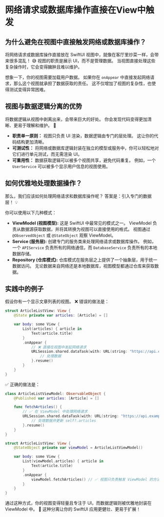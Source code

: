 ﻿# 网络请求或数据库操作直接在View中触发

## 为什么避免在视图中直接触发网络或数据库操作？

将网络请求或数据库操作直接放在 SwiftUI 视图中，就像在客厅里炒菜一样，会带来很多混乱！ 😅 视图的职责是展示 UI，而不是管理数据。 当视图直接处理这些复杂操作时，它会变得臃肿且难以维护。

想象一下，你的视图需要加载用户数据。 如果你在 `onAppear` 中直接发起网络请求，那么这个视图就承担了数据获取的责任。 这不仅增加了视图的复杂性，也使得测试变得异常困难。

## 视图与数据逻辑分离的优势

将数据逻辑从视图中剥离出来，会带来巨大的好处。 你会发现代码变得更加清晰、更易于理解和维护。 🚀

*   **职责单一原则：** 视图只负责 UI 渲染，数据逻辑由专门的层处理。 这让你的代码结构更加清晰。
*   **可测试性：** 将网络或数据库逻辑封装在独立的模型或服务中，你可以轻松地对它们进行单元测试，而无需渲染 UI。
*   **可重用性：** 数据获取逻辑可以被多个视图共享，避免代码重复。 例如，一个 `UserService` 可以被多个显示用户信息的视图使用。

## 如何优雅地处理数据操作？

那么，我们应该如何处理网络请求和数据库操作呢？ 答案是：引入专门的数据层！ 💡

你可以使用以下几种模式：

*   **ViewModel (视图模型):** 这是 SwiftUI 中最常见的模式之一。 ViewModel 负责从数据源获取数据，并将其转换为视图可以直接使用的格式。 视图通过 `@ObservedObject` 或 `@StateObject` 观察 ViewModel。
*   **Service (服务层):** 创建专门的服务类来处理网络请求或数据库操作。 例如，一个 `APIService` 负责所有的网络通信，而 `DatabaseService` 负责所有的本地数据存储。
*   **Repository (仓库模式):** 仓库模式在服务层之上提供了一个抽象层，用于统一数据访问。 无论数据来自网络还是本地数据库，视图模型都通过仓库来获取数据。

## 实践中的例子

假设你有一个显示文章列表的视图。 ❌ 错误的做法是：

```swift
struct ArticleListView: View {
    @State private var articles: [Article] = []

    var body: some View {
        List(articles) { article in
            Text(article.title)
        }
        .onAppear {
            // ❌ 直接在视图中发起网络请求
            URLSession.shared.dataTask(with: URL(string: "https://api.example.com/articles")!) { data, response, error in
                // 处理数据
            }.resume()
        }
    }
}
```

✅ 正确的做法是：

```swift
class ArticleListViewModel: ObservableObject {
    @Published var articles: [Article] = []

    func fetchArticles() {
        // ✅ 在 ViewModel 中处理网络请求
        URLSession.shared.dataTask(with: URL(string: "https://api.example.com/articles")!) { [weak self] data, response, error in
            // 处理数据并更新 self?.articles
        }.resume()
    }
}

struct ArticleListView: View {
    @StateObject private var viewModel = ArticleListViewModel()

    var body: some View {
        List(viewModel.articles) { article in
            Text(article.title)
        }
        .onAppear {
            viewModel.fetchArticles() // ✅ 视图只负责触发 ViewModel 的方法
        }
    }
}
```

通过这种方式，你的视图变得轻量且专注于 UI，而数据逻辑则被优雅地封装在 ViewModel 中。 🥳 这种分离让你的 SwiftUI 应用更健壮、更易于扩展！


